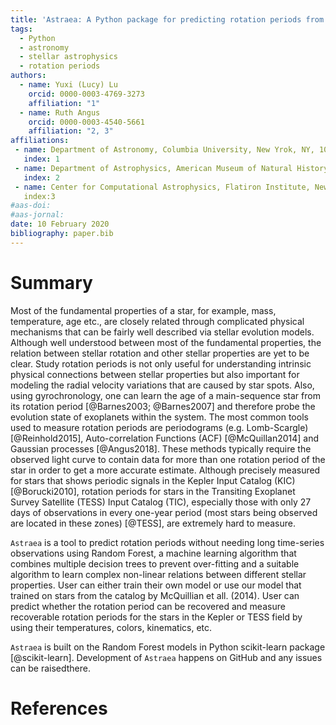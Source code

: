 ```yaml
---
title: 'Astraea: A Python package for predicting rotation periods from Kepler/TESS light curves'
tags:
  - Python
  - astronomy
  - stellar astrophysics
  - rotation periods
authors:
  - name: Yuxi (Lucy) Lu
    orcid: 0000-0003-4769-3273
    affiliation: "1" 
  - name: Ruth Angus
    orcid: 0000-0003-4540-5661
    affiliation: "2, 3"
affiliations:
 - name: Department of Astronomy, Columbia University, New Yrok, NY, 10027, USA
   index: 1
 - name: Department of Astrophysics, American Museum of Natural History, New York, NY, 10024, USA
   index: 2
 - name: Center for Computational Astrophysics, Flatiron Institute, New York, NY, 10010, USA
   index:3
#aas-doi:
#aas-jornal:
date: 10 February 2020
bibliography: paper.bib
---
```


# Summary
Most of the fundamental properties of a star, for example, mass, temperature, age etc., are closely related through complicated physical mechanisms that can be fairly well described via stellar evolution models.
Although well understood between most of the fundamental properties, the relation between stellar rotation and other stellar properties are yet to be clear.
Study rotation periods is not only useful for understanding intrinsic physical connections between stellar properties but also important for modeling the radial velocity variations that are caused by star spots.
Also, using gyrochronology, one can learn the age of a main-sequence star from its rotation period [@Barnes2003; @Barnes2007] and therefore probe the evolution state of exoplanets within the system.
The most common tools used to measure rotation periods are periodograms (e.g. Lomb-Scargle) [@Reinhold2015], Auto-correlation Functions (ACF) [@McQuillan2014] and Gaussian processes [@Angus2018].
These methods typically require the observed light curve to contain data for more than one rotation period of the star in order to get a more accurate estimate.
Although precisely measured for stars that shows periodic signals in the Kepler Input Catalog (KIC) [@Borucki2010], rotation periods for stars in the Transiting Exoplanet Survey Satellite (TESS) Input Catalog (TIC), especially those with only 27 days of observations in every one-year period (most stars being observed are located in these zones) [@TESS], are extremely hard to measure.

``Astraea`` is a tool to predict rotation periods without needing long time-series observations using Random Forest, a machine learning algorithm that combines multiple decision trees to prevent over-fitting and a suitable algorithm to learn complex non-linear relations between different stellar properties.
User can either train their own model or use our model that trained on stars from the catalog by McQuillian et all. (2014).
User can predict whether the rotation period can be recovered and measure recoverable rotation periods for the stars in the Kepler or TESS field by using their temperatures, colors, kinematics, etc.

``Astraea`` is built on the Random Forest models in Python scikit-learn package [@scikit-learn]. 
Development of ``Astraea`` happens on GitHub and any issues can be raisedthere.

# References
